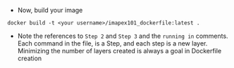 
* Now, build your image

```
docker build -t <your username>/imapex101_dockerfile:latest .
```

* Note the references to `Step 2` and `Step 3` and the `running in` comments.  Each command in the file, is a Step, and each step is a new layer.  Minimizing the number of layers created is always a goal in Dockerfile creation

